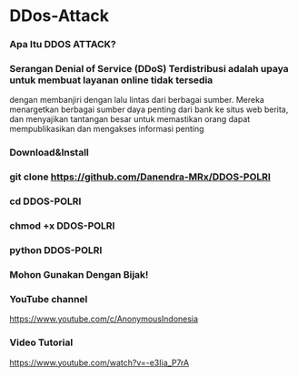 # DDos-Attack 
### Apa Itu DDOS ATTACK?

### Serangan Denial of Service (DDoS) Terdistribusi adalah upaya untuk membuat layanan online tidak tersedia
dengan membanjiri dengan lalu lintas dari berbagai sumber. Mereka menargetkan berbagai sumber daya penting
dari bank ke situs web berita, dan menyajikan tantangan besar untuk memastikan orang dapat mempublikasikan dan mengakses informasi penting



### Download&Install

### git clone https://github.com/Danendra-MRx/DDOS-POLRI

### cd DDOS-POLRI

### chmod +x DDOS-POLRI

### python DDOS-POLRI

### Mohon Gunakan Dengan Bijak!




### YouTube channel

https://www.youtube.com/c/AnonymousIndonesia

### Video Tutorial

https://www.youtube.com/watch?v=-e3Iia_P7rA
